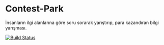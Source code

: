 # Contest-Park
İnsanların ilgi alanlarına göre soru sorarak yarıştırıp, para kazandıran bilgi yarışması.

[![Build Status](https://travis-ci.com/alialdemir/Contest-Park.svg?token=W2VcFLDgtzaj9Dd8iq6y&branch=master)](https://travis-ci.com/alialdemir/Contest-Park)
